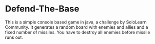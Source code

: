 # Defend-The-Base
This is a simple console based game in java, a challenge by SoloLearn Community.
It generates a random board with enemies and allies and a fixed number of missiles.
You have to destroy all enemies before missile runs out.
